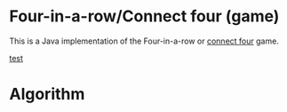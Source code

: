 # Four-in-a-row/Connect four (game)

This is a Java implementation of the Four-in-a-row or [connect four](https://en.wikipedia.org/wiki/Connect_Four) game.

<a href = "https://en.wikipedia.org/wiki/Connect_Four" target = "_blank">test</a>

# Algorithm
